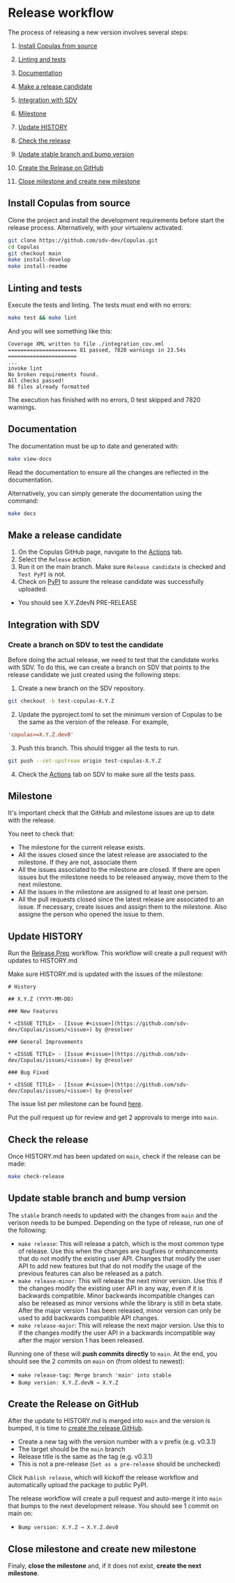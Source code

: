 # Release workflow

The process of releasing a new version involves several steps:

1. [Install Copulas from source](#install-copulas-from-source)

2. [Linting and tests](#linting-and-tests)

3. [Documentation](#documentation)

4. [Make a release candidate](#make-a-release-candidate)

5. [Integration with SDV](#integration-with-sdv)

6. [Milestone](#milestone)

7. [Update HISTORY](#update-history)

8. [Check the release](#check-the-release)

8. [Update stable branch and bump version](#update-stable-branch-and-bump-version)

10. [Create the Release on GitHub](#create-the-release-on-github)

11. [Close milestone and create new milestone](#close-milestone-and-create-new-milestone)

## Install Copulas from source

Clone the project and install the development requirements before start the release process. Alternatively, with your virtualenv activated.

```bash
git clone https://github.com/sdv-dev/Copulas.git
cd Copulas
git checkout main
make install-develop
make install-readme
```

## Linting and tests

Execute the tests and linting. The tests must end with no errors:

```bash
make test && make lint
```

And you will see something like this:

```
Coverage XML written to file ./integration_cov.xml
====================== 81 passed, 7820 warnings in 23.54s ======================
...
invoke lint
No broken requirements found.
All checks passed!
86 files already formatted
```

The execution has finished with no errors, 0 test skipped and 7820 warnings.

## Documentation

The documentation must be up to date and generated with:

```bash
make view-docs
```

Read the documentation to ensure all the changes are reflected in the documentation.

Alternatively, you can simply generate the documentation using the command:

```bash
make docs
```

## Make a release candidate

1. On the Copulas GitHub page, navigate to the [Actions][actions] tab.
2. Select the `Release` action.
3. Run it on the main branch. Make sure `Release candidate` is checked and `Test PyPI` is not.
4. Check on [PyPI][copulas-pypi] to assure the release candidate was successfully uploaded.
  - You should see X.Y.ZdevN PRE-RELEASE

[actions]: https://github.com/sdv-dev/Copulas/actions
[copulas-pypi]: https://pypi.org/project/copulas/#history

## Integration with SDV

### Create a branch on SDV to test the candidate

Before doing the actual release, we need to test that the candidate works with SDV. To do this, we can create a branch on SDV that points to the release candidate we just created using the following steps:

1. Create a new branch on the SDV repository.

```bash
git checkout -b test-copulas-X.Y.Z
```

2. Update the pyproject.toml to set the minimum version of Copulas to be the same as the version of the release. For example,

```toml
'copulas>=X.Y.Z.dev0'
```

3. Push this branch. This should trigger all the tests to run.

```bash
git push --set-upstream origin test-copulas-X.Y.Z
```

4. Check the [Actions][sdv-actions] tab on SDV to make sure all the tests pass.

[sdv-actions]: https://github.com/sdv-dev/SDV/actions

## Milestone

It's important check that the GitHub and milestone issues are up to date with the release.

You neet to check that:

- The milestone for the current release exists.
- All the issues closed since the latest release are associated to the milestone. If they are not, associate them
- All the issues associated to the milestone are closed. If there are open issues but the milestone needs to
  be released anyway, move them to the next milestone.
- All the issues in the milestone are assigned to at least one person.
- All the pull requests closed since the latest release are associated to an issue. If necessary, create issues
  and assign them to the milestone. Also assigne the person who opened the issue to them.

## Update HISTORY
Run the [Release Prep](https://github.com/sdv-dev/Copulas/actions/workflows/prepare_release.yml) workflow. This workflow will create a pull request with updates to HISTORY.md

Make sure HISTORY.md is updated with the issues of the milestone:

```
# History

## X.Y.Z (YYYY-MM-DD)

### New Features

* <ISSUE TITLE> - [Issue #<issue>](https://github.com/sdv-dev/Copulas/issues/<issue>) by @resolver

### General Improvements

* <ISSUE TITLE> - [Issue #<issue>](https://github.com/sdv-dev/Copulas/issues/<issue>) by @resolver

### Bug Fixed

* <ISSUE TITLE> - [Issue #<issue>](https://github.com/sdv-dev/Copulas/issues/<issue>) by @resolver
```

The issue list per milestone can be found [here][milestones].

[milestones]: https://github.com/sdv-dev/Copulas/milestones

Put the pull request up for review and get 2 approvals to merge into `main`.

## Check the release
Once HISTORY.md has been updated on `main`, check if the release can be made:

```bash
make check-release
```

## Update stable branch and bump version
The `stable` branch needs to updated with the changes from `main` and the verison needs to be bumped.
Depending on the type of release, run one of the following:

* `make release`: This will release a patch, which is the most common type of release. Use this when the changes are bugfixes or enhancements that do not modify the existing user API. Changes that modify the user API to add new features but that do not modify the usage of the previous features can also be released as a patch.
* `make release-minor`: This will release the next minor version. Use this if the changes modify the existing user API in any way, even if it is backwards compatible. Minor backwards incompatible changes can also be released as minor versions while the library is still in beta state. After the major version 1 has been released, minor version can only be used to add backwards compatible API changes.
* `make release-major`: This will release the next major version. Use this to if the changes modify the user API in a backwards incompatible way after the major version 1 has been released.

Running one of these will **push commits directly** to `main`.
At the end, you should see the 2 commits on `main` on (from oldest to newest):
- `make release-tag: Merge branch 'main' into stable`
- `Bump version: X.Y.Z.devN → X.Y.Z`

## Create the Release on GitHub

After the update to HISTORY.md is merged into `main` and the version is bumped, it is time to [create the release GitHub](https://github.com/sdv-dev/Copulas/releases/new).
- Create a new tag with the version number with a v prefix (e.g. v0.3.1)
- The target should be the `main` branch
- Release title is the same as the tag (e.g. v0.3.1)
- This is not a pre-release (`Set as a pre-release` should be unchecked)

Click `Publish release`, which will kickoff the release workflow and automatically upload the package to public PyPI.

The release workflow will create a pull request and auto-merge it into `main` that bumps to the next development release. You should see 1 commit on main on:
- `Bump version: X.Y.Z → X.Y.Z.dev0`

## Close milestone and create new milestone

Finaly, **close the milestone** and, if it does not exist, **create the next milestone**.

